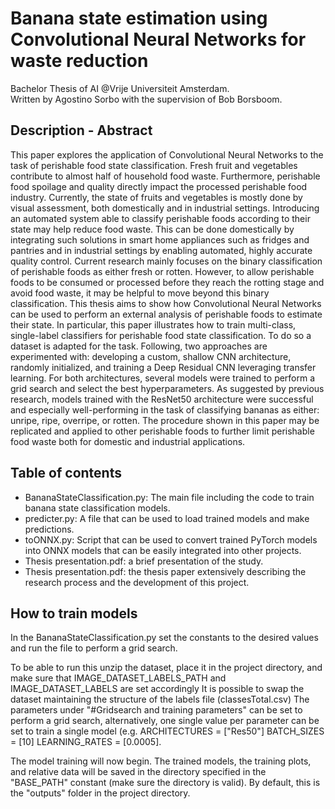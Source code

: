 # Banana state estimation using Convolutional Neural Networks for waste reduction
Bachelor Thesis of AI @Vrije Universiteit Amsterdam. <br>Written by Agostino Sorbo with the supervision of Bob Borsboom.


## Description - Abstract

This paper explores the application of Convolutional Neural Networks to the task of perishable food state classification.
Fresh fruit and vegetables contribute to almost half of household food waste. Furthermore, perishable food spoilage and quality directly impact the processed perishable food industry.
Currently, the state of fruits and vegetables is mostly done by visual assessment, both domestically and in industrial settings. Introducing an automated system able to classify perishable foods according to their state may help reduce food waste. This can be done domestically by integrating such solutions in smart home appliances such as fridges and pantries and in industrial settings by enabling automated, highly accurate quality control.
Current research mainly focuses on the binary classification of perishable foods as either fresh or rotten. However, to allow perishable foods to be consumed or processed before they reach the rotting stage and avoid food waste, it may be helpful to move beyond this binary classification. 
This thesis aims to show how Convolutional Neural Networks can be used to perform an external analysis of perishable foods to estimate their state.
In particular, this paper illustrates how to train multi-class, single-label classifiers for perishable food state classification.
To do so a dataset is adapted for the task. Following, two approaches are experimented with: developing a custom, shallow CNN architecture, randomly initialized, and training a Deep Residual CNN leveraging transfer learning.
For both architectures, several models were trained to perform a grid search and select the best hyperparameters. As suggested by previous research, models trained with the ResNet50 architecture were successful and especially well-performing in the task of classifying bananas as either: unripe, ripe, overripe, or rotten.
The procedure shown in this paper may be replicated and applied to other perishable foods to further limit perishable food waste both for domestic and industrial applications.


## Table of contents

* BananaStateClassification.py: The main file including the code to train banana state classification models.
* predicter.py: A file that can be used to load trained models and make predictions.
* toONNX.py: Script that can be used to convert trained PyTorch models into ONNX models that can be easily integrated into other projects.
* Thesis presentation.pdf: a brief presentation of the study.
* Thesis presentation.pdf: the thesis paper extensively describing the research process and the development of this project.


## How to train models

In the BananaStateClassification.py set the constants to the desired values and run the file to perform a grid search.

To be able to run this unzip the dataset, place it in the project directory, and make sure that IMAGE_DATASET_LABELS_PATH and IMAGE_DATASET_LABELS are set accordingly
It is possible to swap the dataset maintaining the structure of the labels file (classesTotal.csv)
The parameters under "#Gridsearch and training parameters" can be set to perform a grid search, alternatively, one single value per parameter can be set to train a single model (e.g. ARCHITECTURES = ["Res50"] BATCH_SIZES = [10] LEARNING_RATES = [0.0005].

The model training will now begin. The trained models, the training plots, and relative data will be saved in the directory specified in the "BASE_PATH" constant (make sure the directory is valid). By default, this is the "outputs" folder in the project directory. 
